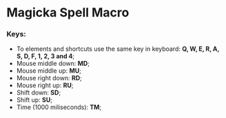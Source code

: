 # Magicka Spell Macro

### Keys:

- To elements and shortcuts use the same key in keyboard: **Q, W, E, R, A, S, D, F, 1, 2, 3 and 4**;
- Mouse middle down: **MD**;
- Mouse middle up: **MU**;
- Mouse right down: **RD**;
- Mouse right up: **RU**;
- Shift down: **SD**;
- Shift up: **SU**;
- Time (1000 miliseconds): **TM**;